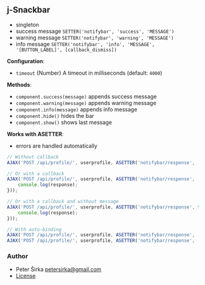 ## j-Snackbar

- singleton
- success message `SETTER('notifybar', 'success', 'MESSAGE')`
- warning message `SETTER('notifybar', 'warning', 'MESSAGE')`
- info message `SETTER('notifybar', 'info', 'MESSAGE', '[BUTTON_LABEL]', [callback_dismiss])`

__Configuration__:

- `timeout` {Number} A timeout in milliseconds (default: `4000`)

__Methods__:

- `component.success(message)` appends success message
- `component.warning(message)` appends warning message
- `component.info(message)` appends info message
- `component.hide()` hides the bar
- `component.show()` shows last message

__Works with ASETTER__:

- errors are handled automatically

```javascript
// Without callback
AJAX('POST /api/profile/', userprofile, ASETTER('notifybar/response', 'Profile has been saved successfully'));

// Or with a callback
AJAX('POST /api/profile/', userprofile, ASETTER('notifybar/response', 'Profile has been saved successfully', function(response) {
	console.log(response);
}));

// Or with a callback and without message
AJAX('POST /api/profile/', userprofile, ASETTER('notifybar/response', function(response) {
	console.log(response);
}));

// With auto-binding
AJAX('POST /api/profile/', userprofile, ASETTER('notifybar/response', '?.response'));
AJAX('POST /api/profile/', userprofile, ASETTER('notifybar/response', 'Your message', '?.response'));
````

### Author

- Peter Širka <petersirka@gmail.com>
- [License](https://www.totaljs.com/license/)